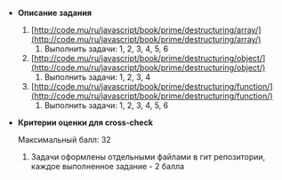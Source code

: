 - **Описание задания**
    1. [http://code.mu/ru/javascript/book/prime/destructuring/array/](http://code.mu/ru/javascript/book/prime/destructuring/array/)
        1. Выполнить задачи: 1, 2, 3, 4, 5, 6
    2. [http://code.mu/ru/javascript/book/prime/destructuring/object/](http://code.mu/ru/javascript/book/prime/destructuring/object/)
        1. Выполнить задачи: 1, 2, 3, 4
    3. [http://code.mu/ru/javascript/book/prime/destructuring/function/](http://code.mu/ru/javascript/book/prime/destructuring/function/)
        1. Выполнить задачи: 1, 2, 3, 4, 5, 6
- **Критерии оценки для cross-check**
    
    Максимальный балл: 32
    
    1. Задачи оформлены отдельными файлами в гит репозитории, каждое выполненное задание - 2 балла